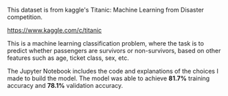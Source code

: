 This dataset is from kaggle's Titanic: Machine Learning from Disaster competition. 

https://www.kaggle.com/c/titanic

This is a machine learning classification problem, where the task is to predict whether passengers are survivors or non-survivors, based on other features such as age, ticket class, sex, etc.

The Jupyter Notebook includes the code and explanations of the choices I made to build the model. The model was able to achieve **81.7%** training accuracy and **78.1%** validation accuracy.
